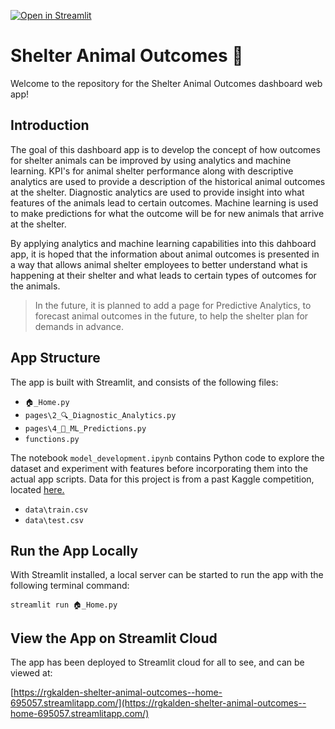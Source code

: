 [![Open in Streamlit](https://static.streamlit.io/badges/streamlit_badge_black_white.svg)](https://rgkalden-shelter-animal-outcomes--home-695057.streamlitapp.com/)

# Shelter Animal Outcomes 🐾

Welcome to the repository for the Shelter Animal Outcomes dashboard web app! 

## Introduction

The goal of this dashboard app is to develop the concept of how outcomes for shelter animals can be improved by using analytics and machine learning. KPI's for animal shelter performance along with descriptive analytics are used to provide a description of the historical animal outcomes
at the shelter. Diagnostic analytics are used to provide insight into what features of the animals lead to certain outcomes. Machine learning is used to make predictions for what the outcome will be for new animals that arrive at the shelter.

By applying analytics and machine learning capabilities into this dahboard app, it is hoped that the information about animal outcomes is presented in a way that allows animal shelter employees to better understand what is happening at their shelter and what leads to certain types of outcomes for the animals.

> In the future, it is planned to add a page for Predictive Analytics, to forecast animal outcomes in the future, to help the shelter plan for demands in advance.

## App Structure

The app is built with Streamlit, and consists of the following files:

* `🏠_Home.py`
* `pages\2_🔍_Diagnostic_Analytics.py`
* `pages\4_🧠_ML_Predictions.py`
* `functions.py`

The notebook `model_development.ipynb` contains Python code to explore the dataset and experiment with features before incorporating them into the actual app scripts. Data for this project is from a past Kaggle competition, located [here.](https://www.kaggle.com/competitions/shelter-animal-outcomes/overview)

* `data\train.csv`
* `data\test.csv`

## Run the App Locally

With Streamlit installed, a local server can be started to run the app with the following terminal command:

```
streamlit run 🏠_Home.py
```

## View the App on Streamlit Cloud

The app has been deployed to Streamlit cloud for all to see, and can be viewed at:

[https://rgkalden-shelter-animal-outcomes--home-695057.streamlitapp.com/](https://rgkalden-shelter-animal-outcomes--home-695057.streamlitapp.com/)